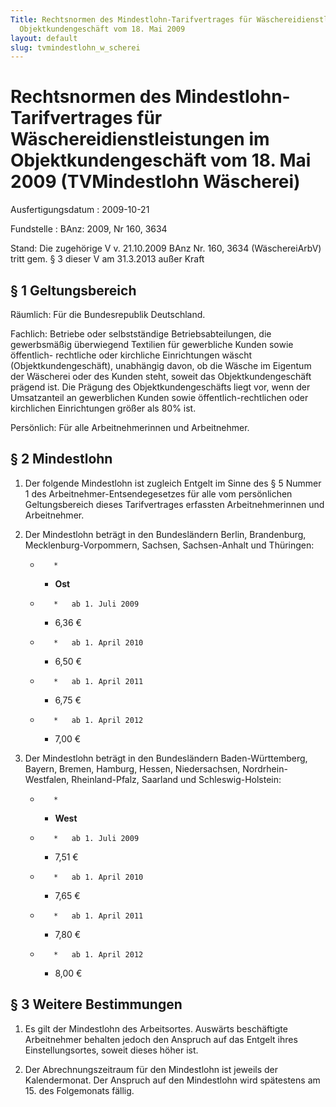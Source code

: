 ```yaml
---
Title: Rechtsnormen des Mindestlohn-Tarifvertrages für Wäschereidienstleistungen im
  Objektkundengeschäft vom 18. Mai 2009
layout: default
slug: tvmindestlohn_w_scherei
---
```


# Rechtsnormen des Mindestlohn-Tarifvertrages für Wäschereidienstleistungen im Objektkundengeschäft vom 18. Mai 2009 (TVMindestlohn Wäscherei)

Ausfertigungsdatum
:   2009-10-21

Fundstelle
:   BAnz: 2009, Nr 160, 3634

Stand: Die zugehörige V v. 21.10.2009 BAnz Nr. 160, 3634 (WäschereiArbV) tritt gem. § 3 dieser V am 31.3.2013 außer Kraft

## § 1 Geltungsbereich

Räumlich:
Für die Bundesrepublik Deutschland.

Fachlich:
Betriebe oder selbstständige Betriebsabteilungen, die gewerbsmäßig
überwiegend Textilien für gewerbliche Kunden sowie öffentlich-
rechtliche oder kirchliche Einrichtungen wäscht
(Objektkundengeschäft), unabhängig davon, ob die Wäsche im Eigentum
der Wäscherei oder des Kunden steht, soweit das Objektkundengeschäft
prägend ist. Die Prägung des Objektkundengeschäfts liegt vor, wenn der
Umsatzanteil an gewerblichen Kunden sowie öffentlich-rechtlichen oder
kirchlichen Einrichtungen größer als 80% ist.

Persönlich:
Für alle Arbeitnehmerinnen und Arbeitnehmer.


## § 2 Mindestlohn


1.  Der folgende Mindestlohn ist zugleich Entgelt im Sinne des § 5 Nummer
    1 des Arbeitnehmer-Entsendegesetzes für alle vom persönlichen
    Geltungsbereich dieses Tarifvertrages erfassten Arbeitnehmerinnen und
    Arbeitnehmer.


2.  Der Mindestlohn beträgt in den Bundesländern Berlin, Brandenburg,
    Mecklenburg-Vorpommern, Sachsen, Sachsen-Anhalt und Thüringen:

    *        *
        *   **Ost**


    *        *   ab 1. Juli 2009

        *   6,36 €


    *        *   ab 1. April 2010

        *   6,50 €


    *        *   ab 1. April 2011

        *   6,75 €


    *        *   ab 1. April 2012

        *   7,00 €





3.  Der Mindestlohn beträgt in den Bundesländern Baden-Württemberg,
    Bayern, Bremen, Hamburg, Hessen, Niedersachsen, Nordrhein-Westfalen,
    Rheinland-Pfalz, Saarland und Schleswig-Holstein:

    *        *
        *   **West**


    *        *   ab 1. Juli 2009

        *   7,51 €


    *        *   ab 1. April 2010

        *   7,65 €


    *        *   ab 1. April 2011

        *   7,80 €


    *        *   ab 1. April 2012

        *   8,00 €








## § 3 Weitere Bestimmungen


1.  Es gilt der Mindestlohn des Arbeitsortes. Auswärts beschäftigte
    Arbeitnehmer behalten jedoch den Anspruch auf das Entgelt ihres
    Einstellungsortes, soweit dieses höher ist.


2.  Der Abrechnungszeitraum für den Mindestlohn ist jeweils der
    Kalendermonat. Der Anspruch auf den Mindestlohn wird spätestens am 15.
    des Folgemonats fällig.




